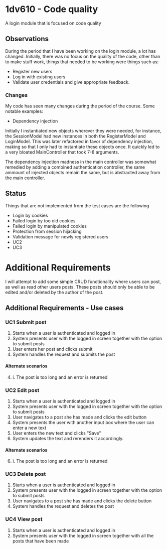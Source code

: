 # 1dv610 - Code quality
 A login module that is focused on code quality
 ## Observations
During the period that I have been working on the login module, a lot has changed. Initially, there was no focus on the quality of the code, other than to make stuff work, things that needed to be working were things such as:
- Register new users
- Log in with existing users
- Validate user credentials and give appropriate feedback.
 ### Changes
My code has seen many changes during the period of the course. Some notable examples:
- Dependency injection

Initially I instantiated new objects wherever they were needed, for instance, the SessionModel had new instances in both the RegisterModel and LoginModel. This was later refactored in favor of dependency injection, making so that I only had to instantiate these objects once. It quickly led to a very bloated MainController that took 7-8 arguments.

The dependency injection madness in the main controller was somewhat remedied by adding a combined authentication controller, the same ammount of injected objects remain the same, but is abstracted away from the main controller.

 ## Status
 Things that are not implemented from the test cases are the following

 - Login by cookies
 - Failed login by too old cookies
 - Failed login by manipulated cookies
 - Protection from session hijacking
 - Validation message for newly registered users
 - UC2
 - UC3

 # Additional Requirements

 I will attempt to add some simple CRUD functionality where users can post, as well as read other users posts. These posts should only be able to be edited and/or deleted by the author of the post.

 ## Additional Requirements - Use cases

 ### UC1 Submit post
1. Starts when a user is authenticated and logged in
2. System presents user with the logged in screen together with the option to submit posts
3. User enters her post and clicks submit
4. System handles the request and submits the post

#### Alternate scenarios
4. i. The post is too long and an error is returned 

 ### UC2 Edit post
1. Starts when a user is authenticated and logged in
2. System presents user with the logged in screen together with the option to submit posts
3. User navigates to a post she has made and clicks the edit button
4. System presents the user with another input box where the user can enter a new text
5. User enters the new text and clicks "Save"
6. System updates the text and rerenders it accordingly.

#### Alternate scenarios
6. i. The post is too long and an error is returned 

 ### UC3 Delete post
1. Starts when a user is authenticated and logged in
2. System presents user with the logged in screen together with the option to submit posts
3. User navigates to a post she has made and clicks the delete button
4. System handles the request and deletes the post

### UC4 View post
1. Starts when a user is authenticated and logged in
2. System presents user with the logged in screen together with all the posts that have been made